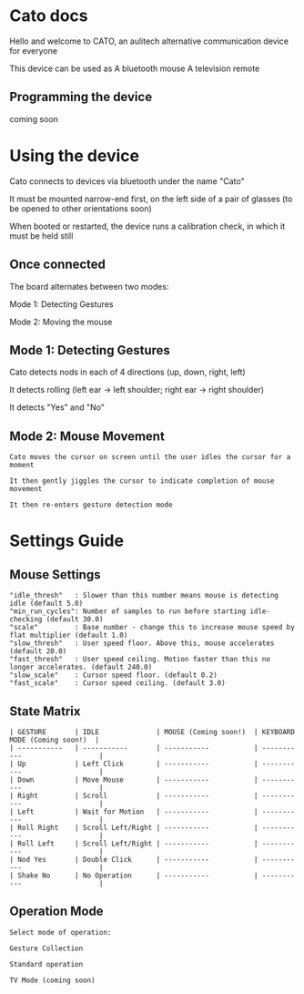 # Cato docs

Hello and welcome to CATO, an aulitech alternative communication device for everyone

This device can be used as
    A bluetooth mouse
    A television remote

## Programming the device

coming soon

# Using the device

Cato connects to devices via bluetooth under the name "Cato"

It must be mounted narrow-end first, on the left side of a pair of glasses (to be opened to other orientations soon)

When booted or restarted, the device runs a calibration check, in which it must be held still

## Once connected

The board alternates between two modes:

Mode 1: Detecting Gestures

Mode 2: Moving the mouse

## Mode 1: Detecting Gestures

Cato detects nods in each of 4 directions (up, down, right, left) 

It detects rolling (left ear -> left shoulder; right ear -> right shoulder)

It detects "Yes" and "No"

## Mode 2: Mouse Movement

    Cato moves the cursor on screen until the user idles the cursor for a moment

    It then gently jiggles the cursor to indicate completion of mouse movement

    It then re-enters gesture detection mode

# Settings Guide

## Mouse Settings

    "idle_thresh"   : Slower than this number means mouse is detecting idle (default 5.0)
    "min_run_cycles": Number of samples to run before starting idle-checking (default 30.0)
    "scale"         : Base number - change this to increase mouse speed by flat multiplier (default 1.0)
    "slow_thresh"   : User speed floor. Above this, mouse accelerates (default 20.0)
    "fast_thresh"   : User speed ceiling. Motion faster than this no longer accelerates. (default 240.0)
    "slow_scale"    : Cursor speed floor. (default 0.2)
    "fast_scale"    : Cursor speed ceiling. (default 3.0)

## State Matrix

    | GESTURE       | IDLE              | MOUSE (Coming soon!)  | KEYBOARD MODE (Coming soon!)  |
    | -----------   | -----------       | -----------           | -----------                   |
    | Up            | Left Click        | -----------           | -----------                   |
    | Down          | Move Mouse        | -----------           | -----------                   |
    | Right         | Scroll            | -----------           | -----------                   |
    | Left          | Wait for Motion   | -----------           | -----------                   |
    | Roll Right    | Scroll Left/Right | -----------           | -----------                   |
    | Roll Left     | Scroll Left/Right | -----------           | -----------                   |
    | Nod Yes       | Double Click      | -----------           | -----------                   |
    | Shake No      | No Operation      | -----------           | -----------                   |

## Operation Mode

    Select mode of operation:

    Gesture Collection

    Standard operation

    TV Mode (coming soon)
